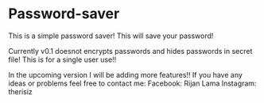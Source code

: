 # Password-saver
This is a simple password saver!
This will save your password!

Currently v0.1 doesnot encrypts passwords and hides passwords in secret file!
This is for a single user use!!

In the upcoming version I will be adding more features!!
If you have any ideas or problems feel free to contact me:
Facebook: Rijan Lama
Instagram: therisiz
